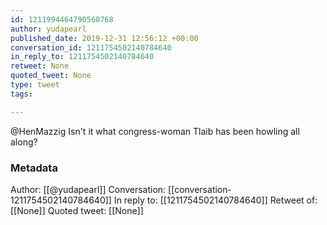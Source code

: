 ```yaml
---
id: 1211994464790560768
author: yudapearl
published_date: 2019-12-31 12:56:12 +00:00
conversation_id: 1211754502140784640
in_reply_to: 1211754502140784640
retweet: None
quoted_tweet: None
type: tweet
tags:

---
```


@HenMazzig Isn't it what congress-woman Tlaib has been howling all along?

### Metadata

Author: [[@yudapearl]]
Conversation: [[conversation-1211754502140784640]]
In reply to: [[1211754502140784640]]
Retweet of: [[None]]
Quoted tweet: [[None]]
